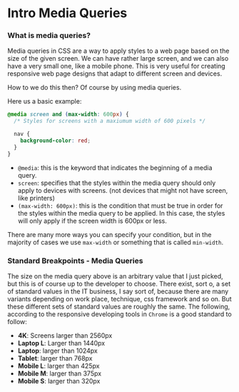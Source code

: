 # Intro Media Queries

### What is media queries?

Media queries in CSS are a way to apply styles to a web page based on the size of the given screen. We can have rather large screen, and we can also have a very small one, like a mobile phone. This is very useful for creating responsive web page designs that adapt to different screen and devices.

How to we do this then? Of course by using media queries.

Here us a basic example:

```css
@media screen and (max-width: 600px) {
  /* Styles for screens with a maxiumum width of 600 pixels */

  nav {
    background-color: red;
  }
}
```

- `@media`: this is the keyword that indicates the beginning of a media query.
- `screen`: specifies that the styles within the media query should only apply to devices with screens. (not devices that might not have screen, like printers)
- `(max-width: 600px)`: this is the condition that must be true in order for the styles within the media query to be applied. In this case, the styles will only apply if the screen width is 600px or less.

There are many more ways you can specify your condition, but in the majority of cases we use `max-width` or something that is called `min-width`.

### Standard Breakpoints - Media Queries

The size on the media query above is an arbitrary value that I just picked, but this is of course up to the developer to choose. There exist, sort o, a set of standard values in the IT business, I say sort of, because there are many variants depending on work place, technique, css framework and so on. But these different sets of standard values are roughly the same. The following, according to the responsive developing tools in `Chrome` is a good standard to follow: 

- **4K**: Screens larger than 2560px
- **Laptop L**: Larger than 1440px
- **Laptop**: larger than 1024px
- **Tablet**: larger than 768px
- **Mobile L**: larger than 425px
- **Mobile M**: larger than 375px
- **Mobile S**: larger than 320px


